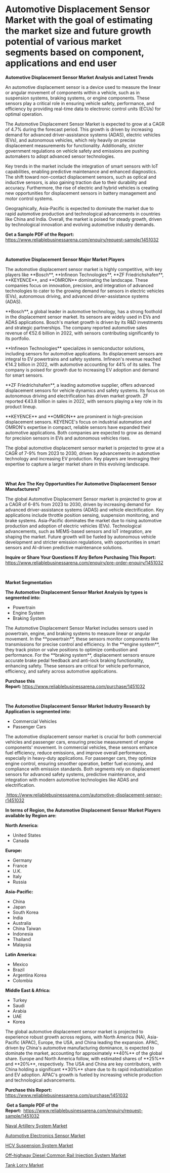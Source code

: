 <p><h1>Automotive Displacement Sensor Market with the goal of estimating the market size and future growth potential of various market segments based on component, applications and end user</h1></p><p><strong>Automotive Displacement Sensor Market Analysis and Latest Trends</strong></p>
<p><p>An automotive displacement sensor is a device used to measure the linear or angular movement of components within a vehicle, such as in suspension systems, braking systems, or engine components. These sensors play a critical role in ensuring vehicle safety, performance, and efficiency by providing real-time data to electronic control units (ECUs) for optimal operation.</p><p>The Automotive Displacement Sensor Market is expected to grow at a CAGR of 4.7% during the forecast period. This growth is driven by increasing demand for advanced driver-assistance systems (ADAS), electric vehicles (EVs), and autonomous vehicles, which rely heavily on precise displacement measurements for functionality. Additionally, stricter government regulations on vehicle safety and emissions are pushing automakers to adopt advanced sensor technologies.</p><p>Key trends in the market include the integration of smart sensors with IoT capabilities, enabling predictive maintenance and enhanced diagnostics. The shift toward non-contact displacement sensors, such as optical and inductive sensors, is also gaining traction due to their durability and accuracy. Furthermore, the rise of electric and hybrid vehicles is creating new opportunities for displacement sensors in battery management and motor control systems.</p><p>Geographically, Asia-Pacific is expected to dominate the market due to rapid automotive production and technological advancements in countries like China and India. Overall, the market is poised for steady growth, driven by technological innovation and evolving automotive industry demands.</p></p>
<p><strong>Get a Sample PDF of the Report:&nbsp;</strong> <a href="https://www.reliablebusinessarena.com/enquiry/request-sample/1451032?utm_campaign=1420&utm_medium=2&utm_source=Github&utm_content=ia&utm_term=23012025&utm_id=automotive-displacement-sensor">https://www.reliablebusinessarena.com/enquiry/request-sample/1451032</a></p>
<p>&nbsp;</p>
<p><strong>Automotive Displacement Sensor Major Market Players</strong></p>
<p><p>The automotive displacement sensor market is highly competitive, with key players like **Bosch**, **Infineon Technologies**, **ZF Friedrichshafen**, **KEYENCE**, and **OMRON** dominating the landscape. These companies focus on innovation, precision, and integration of advanced technologies to cater to the growing demand for sensors in electric vehicles (EVs), autonomous driving, and advanced driver-assistance systems (ADAS).</p><p>**Bosch**, a global leader in automotive technology, has a strong foothold in the displacement sensor market. Its sensors are widely used in EVs and ADAS applications. Bosch's market growth is driven by its R&D investments and strategic partnerships. The company reported automotive sales revenue of €52.6 billion in 2022, with sensors contributing significantly to its portfolio.</p><p>**Infineon Technologies** specializes in semiconductor solutions, including sensors for automotive applications. Its displacement sensors are integral to EV powertrains and safety systems. Infineon's revenue reached €14.2 billion in 2022, with automotive accounting for 44% of its sales. The company is poised for growth due to increasing EV adoption and demand for smart sensors.</p><p>**ZF Friedrichshafen**, a leading automotive supplier, offers advanced displacement sensors for vehicle dynamics and safety systems. Its focus on autonomous driving and electrification has driven market growth. ZF reported €43.8 billion in sales in 2022, with sensors playing a key role in its product lineup.</p><p>**KEYENCE** and **OMRON** are prominent in high-precision displacement sensors. KEYENCE's focus on industrial automation and OMRON's expertise in compact, reliable sensors have expanded their automotive applications. Both companies are expected to grow as demand for precision sensors in EVs and autonomous vehicles rises.</p><p>The global automotive displacement sensor market is projected to grow at a CAGR of 7-9% from 2023 to 2030, driven by advancements in automotive technology and increasing EV production. Key players are leveraging their expertise to capture a larger market share in this evolving landscape.</p></p>
<p>&nbsp;</p>
<p><strong>What Are The Key Opportunities For Automotive Displacement Sensor Manufacturers?</strong></p>
<p><p>The global Automotive Displacement Sensor market is projected to grow at a CAGR of 6-8% from 2023 to 2030, driven by increasing demand for advanced driver-assistance systems (ADAS) and vehicle electrification. Key applications include throttle position sensing, suspension monitoring, and brake systems. Asia-Pacific dominates the market due to rising automotive production and adoption of electric vehicles (EVs). Technological advancements, such as MEMS-based sensors and IoT integration, are shaping the market. Future growth will be fueled by autonomous vehicle development and stricter emission regulations, with opportunities in smart sensors and AI-driven predictive maintenance solutions.</p></p>
<p><strong>Inquire or Share Your Questions If Any Before Purchasing This Report:</strong> <a href="https://www.reliablebusinessarena.com/enquiry/pre-order-enquiry/1451032?utm_campaign=1420&utm_medium=2&utm_source=Github&utm_content=ia&utm_term=23012025&utm_id=automotive-displacement-sensor">https://www.reliablebusinessarena.com/enquiry/pre-order-enquiry/1451032</a></p>
<p>&nbsp;</p>
<p><strong>Market Segmentation</strong></p>
<p><strong>The Automotive Displacement Sensor Market Analysis by types is segmented into:</strong></p>
<p><ul><li>Powertrain</li><li>Engine System</li><li>Braking System</li></ul></p>
<p><p>The Automotive Displacement Sensor Market includes sensors used in powertrain, engine, and braking systems to measure linear or angular movement. In the **powertrain**, these sensors monitor components like transmissions for precise control and efficiency. In the **engine system**, they track piston or valve positions to optimize combustion and performance. For the **braking system**, displacement sensors ensure accurate brake pedal feedback and anti-lock braking functionality, enhancing safety. These sensors are critical for vehicle performance, efficiency, and safety across automotive applications.</p></p>
<p><strong>Purchase this Report:&nbsp;</strong><a href="https://www.reliablebusinessarena.com/purchase/1451032?utm_campaign=1420&utm_medium=2&utm_source=Github&utm_content=ia&utm_term=23012025&utm_id=automotive-displacement-sensor">https://www.reliablebusinessarena.com/purchase/1451032</a></p>
<p>&nbsp;</p>
<p><strong>The Automotive Displacement Sensor Market Industry Research by Application is segmented into:</strong></p>
<p><ul><li>Commercial Vehicles</li><li>Passenger Cars</li></ul></p>
<p><p>The automotive displacement sensor market is crucial for both commercial vehicles and passenger cars, ensuring precise measurement of engine components' movement. In commercial vehicles, these sensors enhance fuel efficiency, reduce emissions, and improve overall performance, especially in heavy-duty applications. For passenger cars, they optimize engine control, ensuring smoother operation, better fuel economy, and compliance with emission standards. Both segments rely on displacement sensors for advanced safety systems, predictive maintenance, and integration with modern automotive technologies like ADAS and electrification.</p></p>
<p><a href="https://www.reliablebusinessarena.com/automotive-displacement-sensor-r1451032?utm_campaign=1420&utm_medium=2&utm_source=Github&utm_content=ia&utm_term=23012025&utm_id=automotive-displacement-sensor">&nbsp;https://www.reliablebusinessarena.com/automotive-displacement-sensor-r1451032</a></p>
<p><strong>In terms of Region, the Automotive Displacement Sensor Market Players available by Region are:</strong></p>
<p>
    <p> <strong> North America: </strong>
        <ul>
            <li>United States</li>
            <li>Canada</li>
        </ul>
        </p> 
    <p> <strong> Europe: </strong>
        <ul>
            <li>Germany</li>
            <li>France</li>
            <li>U.K.</li>
            <li>Italy</li>
            <li>Russia</li>
        </ul>
        </p> 
    <p> <strong> Asia-Pacific: </strong>
        <ul>
            <li>China</li>
            <li>Japan</li>
            <li>South Korea</li>
            <li>India</li>
            <li>Australia</li>
            <li>China Taiwan</li>
            <li>Indonesia</li>
            <li>Thailand</li>
            <li>Malaysia</li>
        </ul>
        </p> 
    <p> <strong> Latin America: </strong>
        <ul>
            <li>Mexico</li>
            <li>Brazil</li>
            <li>Argentina Korea</li>
            <li>Colombia</li>
        </ul>
        </p> 
    <p> <strong> Middle East & Africa: </strong>
        <ul>
            <li>Turkey</li>
            <li>Saudi</li>
            <li>Arabia</li>
            <li>UAE</li>
            <li>Korea</li>
        </ul>
    </p>
    </p>
<p><p>The global automotive displacement sensor market is projected to experience robust growth across regions, with North America (NA), Asia-Pacific (APAC), Europe, the USA, and China leading the expansion. APAC, driven by China's automotive manufacturing dominance, is expected to dominate the market, accounting for approximately **40%** of the global share. Europe and North America follow, with estimated shares of **25%** and **20%**, respectively. The USA and China are key contributors, with China holding a significant **30%** share due to its rapid industrialization and EV adoption. APAC's growth is fueled by increasing vehicle production and technological advancements.</p></p>
<p><strong>Purchase this Report: </strong><a href="https://www.reliablebusinessarena.com/purchase/1451032?utm_campaign=1420&utm_medium=2&utm_source=Github&utm_content=ia&utm_term=23012025&utm_id=automotive-displacement-sensor">https://www.reliablebusinessarena.com/purchase/1451032</a></p>
<p>&nbsp;<strong>Get a Sample PDF of the Report:&nbsp;&nbsp;</strong><a href="https://www.reliablebusinessarena.com/enquiry/request-sample/1451032?utm_campaign=1420&utm_medium=2&utm_source=Github&utm_content=ia&utm_term=23012025&utm_id=automotive-displacement-sensor">https://www.reliablebusinessarena.com/enquiry/request-sample/1451032</a></p>
<p><strong></strong></p>
<p><p><a href="https://www.linkedin.com/pulse/current-evaluation-future-growth-potential-naval-artillery-system-tyoaf?utm_campaign=1420&utm_medium=2&utm_source=Github&utm_content=ia&utm_term=23012025&utm_id=automotive-displacement-sensor">Naval Artillery System Market</a></p><p><a href="https://github.com/kimberjam0i/Market-Research-Report-List-1/blob/main/automotive-electronics-sensor-market.md?utm_campaign=1420&utm_medium=2&utm_source=Github&utm_content=ia&utm_term=23012025&utm_id=automotive-displacement-sensor">Automotive Electronics Sensor Market</a></p><p><a href="https://www.linkedin.com/pulse/hcv-suspension-system-market-report-anticipated-cagr-121-comprehensive-esnxf?utm_campaign=1420&utm_medium=2&utm_source=Github&utm_content=ia&utm_term=23012025&utm_id=automotive-displacement-sensor">HCV Suspension System Market</a></p><p><a href="https://github.com/ElviraLeka1962/Market-Research-Report-List-1/blob/main/off-highway-diesel-common-rail-injection-system-market.md?utm_campaign=1420&utm_medium=2&utm_source=Github&utm_content=ia&utm_term=23012025&utm_id=automotive-displacement-sensor">Off-highway Diesel Common Rail Injection System Market</a></p><p><a href="https://www.linkedin.com/pulse/forecasting-growth-tank-lorry-market-size-scope-cagr-64-piqdf?utm_campaign=1420&utm_medium=2&utm_source=Github&utm_content=ia&utm_term=23012025&utm_id=automotive-displacement-sensor">Tank Lorry Market</a></p></p>